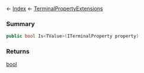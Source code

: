 ← [Index](Api-Index) ← [TerminalPropertyExtensions](Sandbox.ModAPI.Interfaces.TerminalPropertyExtensions)

### Summary

```csharp
public bool Is<TValue>(ITerminalProperty property)
```

### Returns

[bool](System.Boolean)

